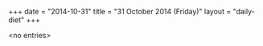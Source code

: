 +++
date = "2014-10-31"
title = "31 October 2014 (Friday)"
layout = "daily-diet"
+++

<p>&lt;no entries&gt;</p>